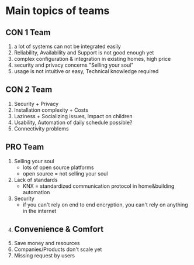 # Main topics of teams
## CON 1 Team
1. a lot of systems can not be integrated easily
2. Reliability, Availability and Support is not good enough yet
3. complex configuration & integration in existing homes, high price
4. security and privacy concerns "Selling your soul"
5. usage is not intuitive or easy, Technical knowledge required

## CON 2 Team
1. Security + Privacy
2. Installation complexity + Costs
3. Laziness + Socializing issues, Impact on children
4. Usability, Automation of daily schedule possible?
5. Connectivity problems

## PRO Team
1. Selling your soul
    - lots of open source platforms
    - open source = not selling your soul
2. Lack of standards
    - KNX = standardized communication protocol in home&building automation
3. Security
    - if you can't rely on end to end encryption, you can't rely on anything in the internet
4. Convenience & Comfort
    - 
5. Save money and resources
6. Companies/Products don't scale yet
7. Missing request by users
